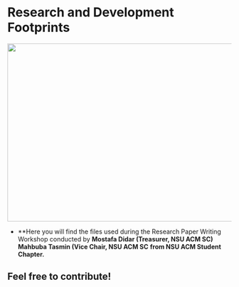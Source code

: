 # Research and Development Footprints

<p align="center">
  <img width="600" height="400" src="https://github.com/mossydidar/Research-and-Development-Footprints/blob/master/img/research-paper-writing.jpg">
</p>

- **Here you will find the files used during the Research Paper Writing Workshop conducted by 
 **Mostafa Didar (Treasurer, NSU ACM SC)** 
**Mahbuba Tasmin (Vice Chair, NSU ACM SC**
 **from NSU ACM Student Chapter.**

## Feel free to contribute!
